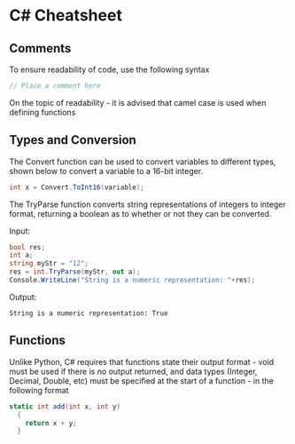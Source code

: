 # C# Cheatsheet

## Comments
To ensure readability of code, use the following syntax
```c#
// Place a comment here
```
On the topic of readability - it is advised that camel case is used when defining functions

## Types and Conversion
The Convert function can be used to convert variables to different types, shown below to convert a variable to a 16-bit integer.
```c#
int x = Convert.ToInt16(variable);
```
The TryParse function converts string representations of integers to integer format, returning a boolean as to whether or not they can be converted.

Input:
```c#
bool res;
int a;
string myStr = "12";
res = int.TryParse(myStr, out a);
Console.WriteLine("String is a numeric representation: "+res);
```
Output:
```
String is a numeric representation: True
```

## Functions

Unlike Python, C# requires that functions state their output format - void must be used if there is no output returned, and data types (Integer, Decimal, Double, etc) must be specified at the start of a function - in the following format
```c#
static int add(int x, int y)
  {
    return x + y;
  }
